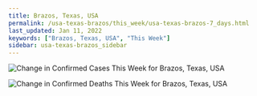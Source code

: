 ```yaml
---
title: Brazos, Texas, USA
permalink: /usa-texas-brazos/this_week/usa-texas-brazos-7_days.html
last_updated: Jan 11, 2022
keywords: ["Brazos, Texas, USA", "This Week"]
sidebar: usa-texas-brazos_sidebar
---
```


![Change in Confirmed Cases This Week for Brazos, Texas, USA](/covid_tracker/images/graphs/usa-texas-brazos-delta_confirmed-7_days_graph.png)

![Change in Confirmed Deaths This Week for Brazos, Texas, USA](/covid_tracker/images/graphs/usa-texas-brazos-delta_deaths-7_days_graph.png)
